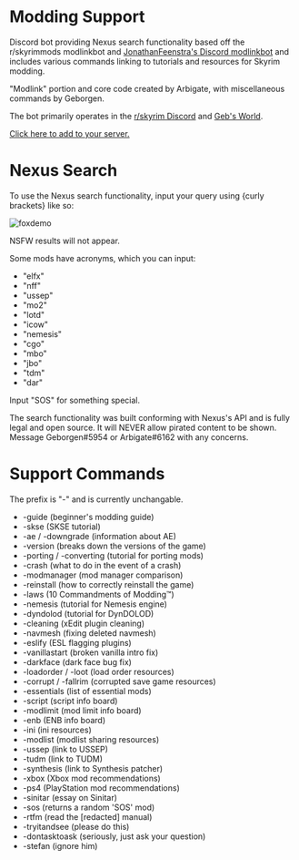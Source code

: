 # Modding Support
Discord bot providing Nexus search functionality based off the r/skyrimmods modlinkbot and [JonathanFeenstra's Discord modlinkbot](https://github.com/JonathanFeenstra/discord-modlinkbot) and includes various commands linking to tutorials and resources for Skyrim modding.

"Modlink" portion and core code created by Arbigate, with miscellaneous commands by Geborgen.

The bot primarily operates in the [r/skyrim Discord](https://discord.com/invite/skyrim) and [Geb's World](https://discord.com/invite/WC9ZqcTsmd).

[Click here to add to your server.](https://discord.com/api/oauth2/authorize?client_id=910688719097430066&permissions=274878023680&scope=bot)

# Nexus Search
To use the Nexus search functionality, input your query using {curly brackets} like so:

![foxdemo](https://i.imgur.com/klzeCdJ.png)

NSFW results will not appear.

Some mods have acronyms, which you can input: 

* "elfx" 
* "nff" 
* "ussep" 
* "mo2" 
* "lotd" 
* "icow" 
* "nemesis" 
* "cgo" 
* "mbo" 
* "jbo" 
* "tdm" 
* "dar"

Input "SOS" for something special.

The search functionality was built conforming with Nexus's API and is fully legal and open source. It will NEVER allow pirated content to be shown. Message Geborgen#5954 or Arbigate#6162 with any concerns.

# Support Commands
The prefix is "-" and is currently unchangable.
* -guide (beginner's modding guide)
* -skse (SKSE tutorial)
* -ae / -downgrade (information about AE)
* -version (breaks down the versions of the game)
* -porting / -converting (tutorial for porting mods)
* -crash (what to do in the event of a crash)
* -modmanager (mod manager comparison)
* -reinstall (how to correctly reinstall the game)
* -laws (10 Commandments of Modding™️)
* -nemesis (tutorial for Nemesis engine)
* -dyndolod (tutorial for DynDOLOD)
* -cleaning (xEdit plugin cleaning)
* -navmesh (fixing deleted navmesh)
* -eslify (ESL flagging plugins)
* -vanillastart (broken vanilla intro fix)
* -darkface (dark face bug fix)
* -loadorder / -loot (load order resources)
* -corrupt / -fallrim (corrupted save game resources)
* -essentials (list of essential mods)
* -script (script info board)
* -modlimit (mod limit info board)
* -enb (ENB info board)
* -ini (ini resources)
* -modlist (modlist sharing resources)
* -ussep (link to USSEP)
* -tudm (link to TUDM)
* -synthesis (link to Synthesis patcher)
* -xbox (Xbox mod recommendations)
* -ps4 (PlayStation mod recommendations)
* -sinitar (essay on Sinitar)
* -sos (returns a random 'SOS' mod)
* -rtfm (read the [redacted] manual)
* -tryitandsee (please do this)
* -dontasktoask (seriously, just ask your question)
* -stefan (ignore him)
